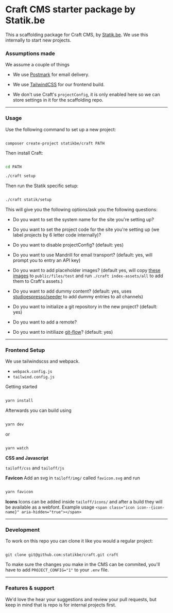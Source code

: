 
# Craft CMS starter package by Statik.be

This a scaffolding package for Craft CMS, by [Statik.be](https://www.statik.be). We use this internally to start new projects.

  

### Assumptions made

We assume a couple of things

- We use [Postmark](https://postmarkapp.com/) for email delivery.

- We use [TailwindCSS](https://tailwindcss.com/) for our frontend build.

- We don't use Craft's `projectConfig`, it is only enabled here so we can store settings in it for the scaffolding repo.

  

---

### Usage

  

Use the following command to set up a new project:

````

composer create-project statikbe/craft PATH

````

  

Then install Craft:

  

````bash

cd PATH

./craft setup

````

  

Then run the Statik specific setup:

  

````bash

./craft statik/setup

````

  

This will give you the following options/ask you the following questions:

- Do you want to set the system name for the site you're setting up?

- Do you want to set the project code for the site you're setting up (we label projects by 6 letter code internally)?

- Do you want to disable projectConfig? (default: yes)

- Do you want to use Mandrill for email transport? (default: yes, will prompt you to entry an API key)

- Do you want to add placeholder images? (default yes, will copy [these images](https://github.com/statikbe/craft/tree/master/placeholders) to ``public/files/test`` and run ``./craft index-assets/all`` to add them to Craft's assets.)

- Do you want to add dummy content? (default: yes, uses [studioespresso/seeder](https://github.com/studioespresso/craft3-seeder/) to add dummy entries to all channels)

- Do you want to initialize a git repository in the new project? (default: yes)

- Do you want to add a remote?

- Do you want to initiliaze [git-flow](https://nvie.com/posts/a-successful-git-branching-model/)? (default: yes)

----

### Frontend Setup

We use tailwindscss and webpack.

- `webpack.config.js`
- `tailwind.config.js`

Getting started

````bash

yarn install

````

Afterwards you can build using
````bash

yarn dev

````
or
````bash

yarn watch

````

**CSS and Javascript**

`tailoff/css` and `tailoff/js`

**Favicon**
Add an svg in `tailoff/img/` called `favicon.svg` and run
````bash

yarn favicon

````

**Icons**
Icons can be added inside `tailoff/icons/` and after a build they will be available as a webfont.
Example usage
`<span class="icon icon--{icon-name}" aria-hidden="true"></span>`

  

----

### Development

To work on this repo you can clone it like you would a regular project:

````

git clone git@github.com:statikbe/craft.git craft

````

To make sure the changes you make in the CMS can be commited, you'll have to add `PROJECT_CONFIG="1"` to your `.env` file.

  

---

### Features & support

We'd love the hear your suggestions and review your pull requests, but keep in mind that is repo is for internal projects first.
